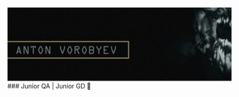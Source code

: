 <img src="https://github.com/shatcung/shatcung/blob/main/Body/Assets/Logo.png" alt="The Logo"/>
### Junior QA | Junior GD 👋

<!--
**shatcung/shatcung** is a ✨ _special_ ✨ repository because its `README.md` (this file) appears on your GitHub profile.

Here are some ideas to get you started:

- 🔭 I’m currently working on ...
- 🌱 I’m currently learning ...
- 👯 I’m looking to collaborate on ...
- 🤔 I’m looking for help with ...
- 💬 Ask me about ...
- 📫 How to reach me: ...
- 😄 Pronouns: ...
- ⚡ Fun fact: ...
-->
